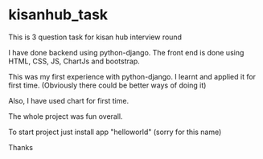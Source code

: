 # kisanhub_task
This is 3 question task for kisan hub interview round

I have done backend using python-django. The front end is done using HTML, CSS, JS, ChartJs and bootstrap.

This was my first experience with python-django. I learnt and applied it for first time. 
(Obviously there could be better ways of doing it)

Also, I have used chart for first time.

The whole project was fun overall.

To start project just install app "helloworld" (sorry for this name)

Thanks
